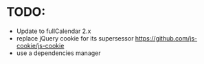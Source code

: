 # TODO:
- Update to fullCalendar 2.x
- replace jQuery cookie for its supersessor https://github.com/js-cookie/js-cookie
- use a dependencies manager
